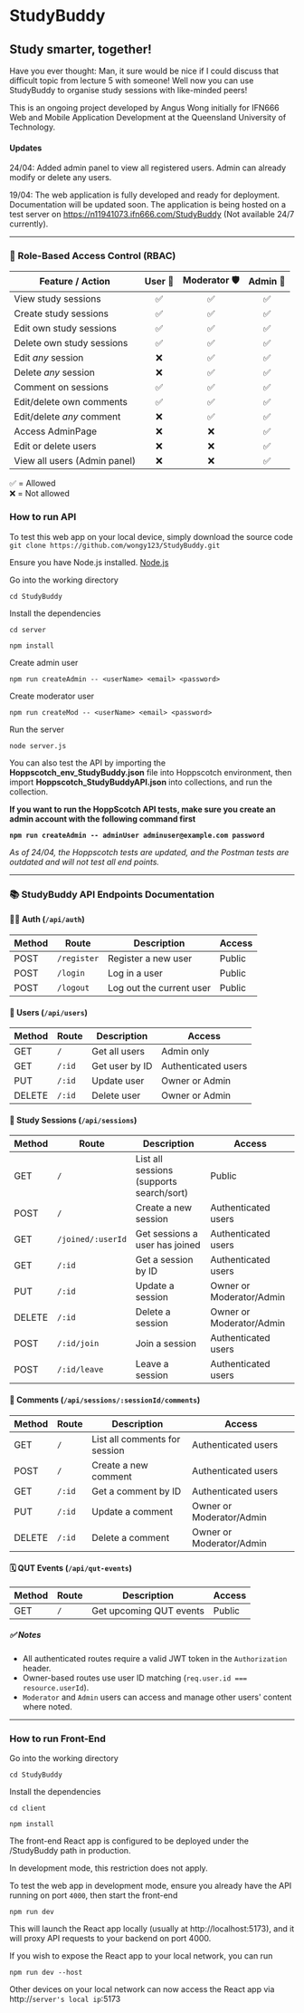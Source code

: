 # StudyBuddy

## Study smarter, together!

Have you ever thought: Man, it sure would be nice if I could discuss that difficult topic from lecture 5 with someone! Well now you can use StudyBuddy to organise study sessions with like-minded peers!

This is an ongoing project developed by Angus Wong initially for IFN666 Web and Mobile Application Development at the Queensland University of Technology.

#### Updates

24/04: Added admin panel to view all registered users. Admin can already modify or delete any users.

19/04: The web application is fully developed and ready for deployment. Documentation will be updated soon. The application is being hosted on a test server on https://n11941073.ifn666.com/StudyBuddy (Not available 24/7 currently).

---

### 🔐 Role-Based Access Control (RBAC)

| Feature / Action             | User 👤 | Moderator 🛡️ | Admin 👑 |
| ---------------------------- | :-----: | :----------: | :------: |
| View study sessions          |   ✅    |      ✅      |    ✅    |
| Create study sessions        |   ✅    |      ✅      |    ✅    |
| Edit own study sessions      |   ✅    |      ✅      |    ✅    |
| Delete own study sessions    |   ✅    |      ✅      |    ✅    |
| Edit _any_ session           |   ❌    |      ✅      |    ✅    |
| Delete _any_ session         |   ❌    |      ✅      |    ✅    |
| Comment on sessions          |   ✅    |      ✅      |    ✅    |
| Edit/delete own comments     |   ✅    |      ✅      |    ✅    |
| Edit/delete _any_ comment    |   ❌    |      ✅      |    ✅    |
| Access AdminPage             |   ❌    |      ❌      |    ✅    |
| Edit or delete users         |   ❌    |      ❌      |    ✅    |
| View all users (Admin panel) |   ❌    |      ❌      |    ✅    |

✅ = Allowed  
❌ = Not allowed

### How to run API

To test this web app on your local device, simply download the source code
`git clone https://github.com/wongy123/StudyBuddy.git`

Ensure you have Node.js installed.
[Node.js](https://nodejs.org/en)

Go into the working directory

`cd StudyBuddy`

Install the dependencies

`cd server`

`npm install`

Create admin user

`npm run createAdmin -- <userName> <email> <password>`

Create moderator user

`npm run createMod -- <userName> <email> <password>`

Run the server

`node server.js`

You can also test the API by importing the **Hoppscotch_env_StudyBuddy.json** file into Hoppscotch environment, then import **Hoppscotch_StudyBuddyAPI.json** into collections, and run the collection.

**If you want to run the HoppScotch API tests, make sure you create an admin account with the following command first**

**`npm run createAdmin -- adminUser adminuser@example.com password`**

_As of 24/04, the Hoppscotch tests are updated, and the Postman tests are outdated and will not test all end points._

---

### 📚 StudyBuddy API Endpoints Documentation

#### 🧑‍💼 Auth (`/api/auth`)

| Method | Route       | Description              | Access   |
|--------|-------------|--------------------------|----------|
| POST   | `/register` | Register a new user      | Public   |
| POST   | `/login`    | Log in a user            | Public   |
| POST   | `/logout`   | Log out the current user | Public   |



#### 👥 Users (`/api/users`)

| Method | Route   | Description         | Access              |
|--------|---------|---------------------|---------------------|
| GET    | `/`     | Get all users       | Admin only          |
| GET    | `/:id`  | Get user by ID      | Authenticated users |
| PUT    | `/:id`  | Update user         | Owner or Admin      |
| DELETE | `/:id`  | Delete user         | Owner or Admin      |



#### 📆 Study Sessions (`/api/sessions`)

| Method | Route               | Description                                 | Access                    |
|--------|---------------------|---------------------------------------------|---------------------------|
| GET    | `/`                 | List all sessions (supports search/sort)    | Public                    |
| POST   | `/`                 | Create a new session                        | Authenticated users       |
| GET    | `/joined/:userId`   | Get sessions a user has joined              | Authenticated users       |
| GET    | `/:id`              | Get a session by ID                         | Authenticated users       |
| PUT    | `/:id`              | Update a session                            | Owner or Moderator/Admin  |
| DELETE | `/:id`              | Delete a session                            | Owner or Moderator/Admin  |
| POST   | `/:id/join`         | Join a session                              | Authenticated users       |
| POST   | `/:id/leave`        | Leave a session                             | Authenticated users       |



#### 💬 Comments (`/api/sessions/:sessionId/comments`)

| Method | Route     | Description                  | Access                    |
|--------|-----------|------------------------------|---------------------------|
| GET    | `/`       | List all comments for session| Authenticated users       |
| POST   | `/`       | Create a new comment         | Authenticated users       |
| GET    | `/:id`    | Get a comment by ID          | Authenticated users       |
| PUT    | `/:id`    | Update a comment             | Owner or Moderator/Admin  |
| DELETE | `/:id`    | Delete a comment             | Owner or Moderator/Admin  |



#### 🗓️ QUT Events (`/api/qut-events`)

| Method | Route | Description              | Access |
|--------|-------|--------------------------|--------|
| GET    | `/`   | Get upcoming QUT events  | Public |



##### ✅ Notes

- All authenticated routes require a valid JWT token in the `Authorization` header.
- Owner-based routes use user ID matching (`req.user.id === resource.userId`).
- `Moderator` and `Admin` users can access and manage other users' content where noted.

---

### How to run Front-End

Go into the working directory

`cd StudyBuddy`

Install the dependencies

`cd client`

`npm install`

The front-end React app is configured to be deployed under the /StudyBuddy path in production.

In development mode, this restriction does not apply.

To test the web app in development mode, ensure you already have the API running on port `4000`, then start the front-end

`npm run dev`

This will launch the React app locally (usually at http://localhost:5173), and it will proxy API requests to your backend on port 4000.

If you wish to expose the React app to your local network, you can run

`npm run dev --host`

Other devices on your local network can now access the React app via http://`server's local ip`:5173
